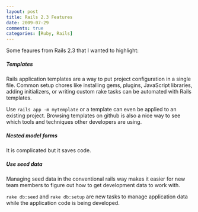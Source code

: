 ```yaml
---
layout: post
title: Rails 2.3 Features
date: 2009-07-29
comments: true
categories: [Ruby, Rails]
---
```


Some feaures from Rails 2.3 that I wanted to highlight:

##### Templates

Rails application templates are a way to put project configuration in a single file. Common setup chores like installing gems, plugins, JavaScript libraries, adding initializers, or writing custom rake tasks can be automated with Rails templates. 

Use `rails app -m mytemplate` or a template can even be applied to an existing project. Browsing templates on github is also a nice way to see which tools and techniques other developers are using.

##### Nested model forms

It is complicated but it saves code.

##### Use seed data

Managing seed data in the conventional rails way makes it easier for new team members to figure out how to get development data to work with. 

`rake db:seed` and `rake db:setup` are new tasks to manage application data while the application code is being developed.
